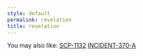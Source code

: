 ```yaml
---
style: default
permalink: revelation
title: revelation
---
```

You may also like:
[SCP-1132](http://scp-wiki.net/scp-1132)
[INCIDENT-370-A](http://scp-wiki.net/incident-370-a)